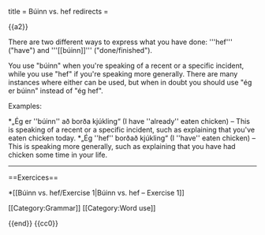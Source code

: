 title = Búinn vs. hef
redirects =
>>>>

{{a2}}

There are two different ways to express what you have done: '''hef''' ("have") and '''[[búinn]]''' ("done/finished").

You use "búinn" when you're speaking of a recent or a specific incident, while you use "hef" if you're speaking more generally. There are many instances where either can be used, but when in doubt you should use "ég er búinn" instead of "ég hef".

Examples:

*„Ég er ''búinn'' að borða kjúkling“ (I have ''already'' eaten chicken) – This is speaking of a recent or a specific incident, such as explaining that you've eaten chicken today.
*„Ég ''hef'' borðað kjúkling“ (I ''have'' eaten chicken) – This is speaking more generally, such as explaining that you have had chicken some time in your life.

---


==Exercices==

*[[Búinn vs. hef/Exercise 1|Búinn vs. hef – Exercise 1]]

[[Category:Grammar]]
[[Category:Word use]]

{{end}}
<noinclude>{{cc0}}</noinclude>